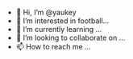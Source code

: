 - 👋 Hi, I’m @yaukey
- 👀 I’m interested in football...
- 🌱 I’m currently learning ...
- 💞️ I’m looking to collaborate on ...
- 📫 How to reach me ...

<!---
yaukey/yaukey is a ✨ special ✨ repository because its `README.md` (this file) appears on your GitHub profile.
You can click the Preview link to take a look at your changes.
--->
